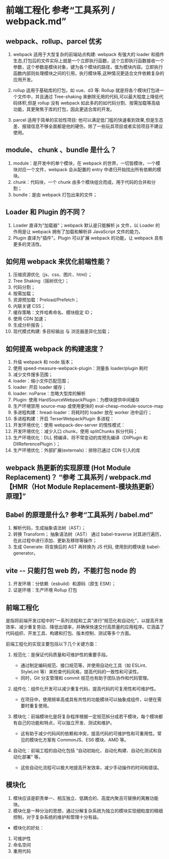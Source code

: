 # 前端工程化 参考“工具系列 / webpack.md”

## webpack、rollup、parcel 优劣

1. webpack 适⽤于⼤型复杂的前端站点构建:
   webpack 有强⼤的 loader 和插件⽣态,打包后的⽂件实际上就是⼀个⽴即执⾏函数，这个⽴即执⾏函数接收⼀个参数，这个参数是模块对象，键为各个模块的路径，值为模块内容。⽴即执⾏函数内部则处理模块之间的引⽤，执⾏模块等,这种情况更适合⽂件依赖复杂的应⽤开发。

2. rollup 适⽤于基础库的打包，如 vue、d3 等:
   Rollup 就是将各个模块打包进⼀个⽂件中，并且通过 Tree-shaking 来删除⽆⽤的代码,可以最⼤程度上降低代码体积,但是 rollup 没有 webpack 如此多的的如代码分割、按需加载等⾼级功能，其更聚焦于库的打包，因此更适合库的开发。

3. parcel 适⽤于简单的实验性项⽬:
   他可以满⾜低⻔槛的快速看到效果,但是⽣态差、报错信息不够全⾯都是他的硬伤，除了⼀些玩具项⽬或者实验项⽬不建议使⽤。

## module、 chunk 、bundle 是什么？

1. module：是开发中的单个模块，在 webpack 的世界，⼀切皆模块，⼀个模块对应⼀个⽂件，webpack 会从配置的 entry 中递归开始找出所有依赖的模块。
2. chunk：代码块，⼀个 chunk 由多个模块组合⽽成，⽤于代码的合并和分割；
3. bundle：是由 webpack 打包出来的⽂件；

## Loader 和 Plugin 的不同？

1. Loader 直译为"加载器"；webpack 默认是只能解析 js ⽂件，以 Loader 的作⽤是让 webpack 拥有了加载和解析⾮ JavaScript ⽂件的能⼒。
2. Plugin 直译为"插件"。Plugin 可以扩展 webpack 的功能，让 webpack 具有更多的灵活性。

## 如何⽤ webpack 来优化前端性能？

1. 压缩资源优化（js、css、图片、html）；
2. Tree Shaking（摇树优化）；
3. 代码分割；
4. 按需加载；
5. 资源预加载：Preload/Prefetch；
6. 内联关键 CSS；
7. 缓存策略：文件哈希命名、模块稳定 ID；
8. 使用 CDN 加速；
9. 生成分析报告；
10. 现代模式构建: 多目标输出 与 浏览器差异化加载；

## 如何提⾼ webpack 的构建速度？

1. 升级 webpack 和 node 版本；
2. 使用 speed-measure-webpack-plugin：测量各 loader/plugin 耗时
3. 减少文件搜多范围；
4. loader：缩小文件匹配范围；
5. loader: 开启 loader 缓存；
6. loader: noParse：忽略大型库的解析
7. Plugin: 使用 HardSourceWebpackPlugin：为模块提供中间缓存
8. 生产环境禁用 source-map 或使用更快的 eval-cheap-module-source-map
9. 多进程构建：hread-loader：将耗时的 loader 放在 worker 池中运行；
10. 多进程构建：开启 TerserWebpackPlugin 多进程：
11. 开发环境优化：使用 webpack-dev-server 的惰性模式：
12. 开发环境优化：减少入口 chunk，使用 splitChunks 拆分代码；
13. 生产环境优化：DLL 预编译，将不常变动的库预先编译（DllPlugin 和 DllReferencePlugin ）；
14. 生产环境优化：外部扩展(externals)：排除已通过 CDN 引入的库

## webpack 热更新的实现原理 (Hot Module Replacement)？ “参考 工具系列 / webpack.md【HMR（Hot Module Replacement-模块热更新） 原理】”

## Babel 的原理是什么? 参考“工具系列 / babel.md”

1. 解析代码，⽣成抽象语法树（AST）；
2. 转换 Transform； 抽象语法树（AST） 通过 babel-traverse 对其进⾏遍历，在此过程中进⾏添加、更新及移除等操作；
3. ⽣成 Generate: 将变换后的 AST 再转换为 JS 代码, 使⽤到的模块是 babel-generator。

## vite -- 只能打包 web 的，不能打包 node 的

1. 开发环境：分依赖（esbuild）和源码（原生 ESM）；
2. 证是环境：生产环境 Rollup 打包

## 前端工程化

是指将前端开发过程中的“一系列流程和工具”进行“规范化和自动化”，以提高开发效率、减少重复劳动、降低出错率，并确保快速交付高质量的应用程序。它涵盖了代码组织、开发工具、构建和打包、版本控制、测试等多个方面。

前端工程化的实现主要包括以下几个关键方面：

1. 规范化：是保证代码质量和可维护性的重要手段。

   - 通过制定编码规范、接口规范等，并使用自动化工具（如 ESLint、StyleLint 等）来检查代码风格，提高代码的一致性和可读性。
   - 同时，Git 分支管理和 commit 规范也有助于团队协作和代码管理。

2. 组件化：组件化开发可以减少重复代码，提高代码的可复用性和可维护性。

   - 在项目中，使用频率高或具有共性的功能模块可以抽象成组件，以便在需要时重复使用。

3. 模块化：前端模块化是将复杂程序根据一定规范拆分成若干模块，每个模块都有自己的功能和特点，可以独立开发、测试和维护。

   - 这有助于减少代码间的依赖和冲突，提高代码的可维护性和可重用性。常见的模块化方案有 CommonJS、ES6 模块、AMD 等。

4. 自动化：前端工程的自动化包括 “自动初始化、自动化构建、自动化测试和自动化部署” 等。

   - 这些自动化流程可以极大地提高开发效率，减少手动操作的时间和错误。

## 模块化

1. 模块应该是职责单一、相互独立、低耦合的、高度内聚且可替换的离散功能块。
2. 模块化是一种分治的思想，通过分解复杂系统为独立的模块实现细粒度的精细控制，对于复杂系统的维护和管理十分有益。

- 模块化的好处：

1. 可维护性
2. 命名空间
3. 重用代码
